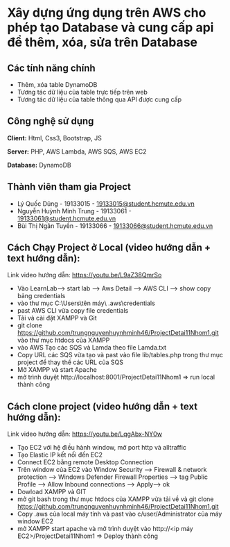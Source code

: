 
# Xây dựng ứng dụng trên AWS cho phép tạo Database và cung cấp api để thêm, xóa, sửa trên Database

## Các tính năng chính

- Thêm, xóa table DynamoDB
- Tương tác dữ liệu của table trực tiếp trên web
- Tương tác dữ liệu của table thông qua API được cung cấp


## Công nghệ sử dụng 

**Client:** Html, Css3, Bootstrap, JS

**Server:** PHP, AWS Lambda, AWS SQS, AWS EC2

**Database:** DynamoDB


## Thành viên tham gia Project

- Lý Quốc Dũng - 19133015 - 19133015@student.hcmute.edu.vn
- Nguyễn Huỳnh Minh Trung - 19133061 - 19133061@student.hcmute.edu.vn
- Bùi Thị Ngân Tuyền - 19133066 - 19133066@student.hcmute.edu.vn


## Cách Chạy Project ở Local (video hướng dẫn + text hướng dẫn):
Link video hướng dẫn: https://youtu.be/L9aZ38QmrSo
- Vào LearnLab--> start lab --> Aws Detail -->   AWS CLI --> show  copy bảng credentials
- vào thư mục C:\Users\tên máy\ .aws\credentials
- past AWS CLI vừa copy file credentials 
- Tải và cài đặt XAMPP và Git
- git clone https://github.com/trungnguyenhuynhminh46/ProjectDetai11Nhom1.git vào thư mục htdocs của XAMPP 
- vào AWS Tạo các SQS và Lamda theo file Lamda.txt
- Copy URL các SQS vừa tạo và past vào file lib/tables.php trong thư mục project để thay thế các URL của SQS
- Mở XAMPP và start Apache
- mở trình duyệt http://localhost:8001/ProjectDetai11Nhom1
=> run local thành công

## Cách clone project (video hướng dẫn + text hướng dẫn):
Link video hướng dẫn: https://youtu.be/LqgAbx-NY0w
- Tạo EC2 với hệ điều hành window, mở port http và alltraffic
- Tạo Elastic IP kết nối đến EC2
- Connect EC2 bằng remote Desktop Connection
- Trên window của EC2 vào Window Security --> Firewall & network protection --> Windows Defender Firewall Properties --> tag Public Profile --> Allow Inbound connections --> Apply--> ok
- Dowload XAMPP và GIT
- mở git bash trong thư mục htdocs của XAMPP vừa tải về và git clone https://github.com/trungnguyenhuynhminh46/ProjectDetai11Nhom1.git
- Copy .aws của local máy tính và past vào c/user/Administrator của máy window EC2
- mở XAMPP start apache và mở trình duyệt vào http://<ip máy EC2>/ProjectDetai11Nhom1
=> Deploy thành công